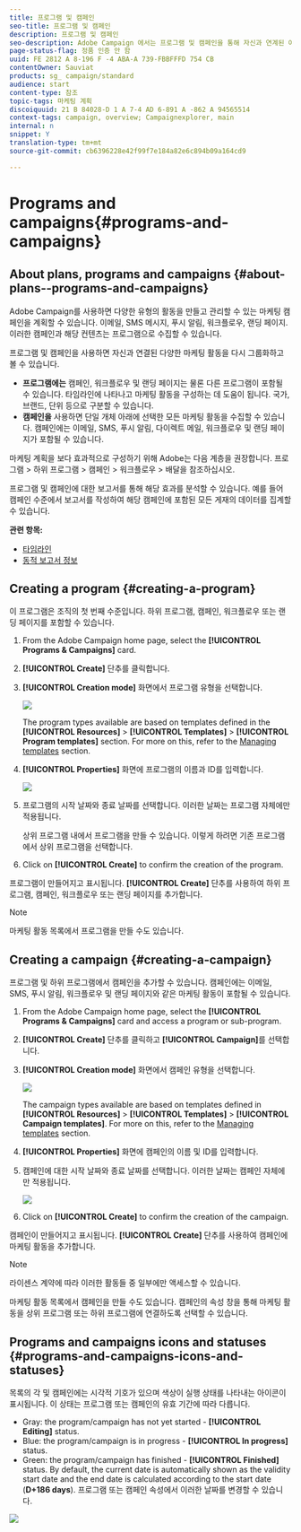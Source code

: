 ```yaml
---
title: 프로그램 및 캠페인
seo-title: 프로그램 및 캠페인
description: 프로그램 및 캠페인
seo-description: Adobe Campaign 에서는 프로그램 및 캠페인을 통해 자신과 연계된 여러 마케팅 활동을 그룹화하고 구성할 수 있습니다. 프로그램 및 캠페인에 대한 보고서를 통해 해당 효과를 분석할 수 있습니다.
page-status-flag: 정품 인증 안 함
uuid: FE 2812 A 8-196 F -4 ABA-A 739-FBBFFFD 754 CB
contentOwner: Sauviat
products: sg_ campaign/standard
audience: start
content-type: 참조
topic-tags: 마케팅 계획
discoiquuid: 21 B 84028-D 1 A 7-4 AD 6-891 A -862 A 94565514
context-tags: campaign, overview; Campaignexplorer, main
internal: n
snippet: Y
translation-type: tm+mt
source-git-commit: cb6396228e42f99f7e184a82e6c894b09a164cd9

---
```



# Programs and campaigns{#programs-and-campaigns}

## About plans, programs and campaigns {#about-plans--programs-and-campaigns}

Adobe Campaign를 사용하면 다양한 유형의 활동을 만들고 관리할 수 있는 마케팅 캠페인을 계획할 수 있습니다. 이메일, SMS 메시지, 푸시 알림, 워크플로우, 랜딩 페이지. 이러한 캠페인과 해당 컨텐츠는 프로그램으로 수집할 수 있습니다.

프로그램 및 캠페인을 사용하면 자신과 연결된 다양한 마케팅 활동을 다시 그룹화하고 볼 수 있습니다.

* **프로그램에는** 캠페인, 워크플로우 및 랜딩 페이지는 물론 다른 프로그램이 포함될 수 있습니다. 타임라인에 나타나고 마케팅 활동을 구성하는 데 도움이 됩니다. 국가, 브랜드, 단위 등으로 구분할 수 있습니다.
* **캠페인을** 사용하면 단일 개체 아래에 선택한 모든 마케팅 활동을 수집할 수 있습니다. 캠페인에는 이메일, SMS, 푸시 알림, 다이렉트 메일, 워크플로우 및 랜딩 페이지가 포함될 수 있습니다.

마케팅 계획을 보다 효과적으로 구성하기 위해 Adobe는 다음 계층을 권장합니다. 프로그램 &gt; 하위 프로그램 &gt; 캠페인 &gt; 워크플로우 &gt; 배달을 참조하십시오.

프로그램 및 캠페인에 대한 보고서를 통해 해당 효과를 분석할 수 있습니다. 예를 들어 캠페인 수준에서 보고서를 작성하여 해당 캠페인에 포함된 모든 게재의 데이터를 집계할 수 있습니다.

**관련 항목:**

* [타임라인](../../start/using/timeline.md)
* [동적 보고서 정보](../../reporting/using/about-dynamic-reports.md)

## Creating a program {#creating-a-program}

이 프로그램은 조직의 첫 번째 수준입니다. 하위 프로그램, 캠페인, 워크플로우 또는 랜딩 페이지를 포함할 수 있습니다.

1. From the Adobe Campaign home page, select the **[!UICONTROL Programs & Campaigns]** card.
1. **[!UICONTROL Create]** 단추를 클릭합니다.
1. **[!UICONTROL Creation mode]** 화면에서 프로그램 유형을 선택합니다.

   ![](assets/programs_and_campaigns_2.png)

   The program types available are based on templates defined in the **[!UICONTROL Resources]** &gt; **[!UICONTROL Templates]** &gt; **[!UICONTROL Program templates]** section. For more on this, refer to the [Managing templates](../../start/using/about-templates.md) section.

1. **[!UICONTROL Properties]** 화면에 프로그램의 이름과 ID를 입력합니다.

   ![](assets/programs_and_campaigns_3.png)

1. 프로그램의 시작 날짜와 종료 날짜를 선택합니다. 이러한 날짜는 프로그램 자체에만 적용됩니다.

   상위 프로그램 내에서 프로그램을 만들 수 있습니다. 이렇게 하려면 기존 프로그램에서 상위 프로그램을 선택합니다.

1. Click on **[!UICONTROL Create]** to confirm the creation of the program.

프로그램이 만들어지고 표시됩니다. **[!UICONTROL Create]** 단추를 사용하여 하위 프로그램, 캠페인, 워크플로우 또는 랜딩 페이지를 추가합니다.

>[!NOTE]
>
>마케팅 활동 목록에서 프로그램을 만들 수도 있습니다.

## Creating a campaign {#creating-a-campaign}

프로그램 및 하위 프로그램에서 캠페인을 추가할 수 있습니다. 캠페인에는 이메일, SMS, 푸시 알림, 워크플로우 및 랜딩 페이지와 같은 마케팅 활동이 포함될 수 있습니다.

1. From the Adobe Campaign home page, select the **[!UICONTROL Programs & Campaigns]** card and access a program or sub-program.
1. **[!UICONTROL Create]** 단추를 클릭하고 **[!UICONTROL Campaign]**&#x200B;를 선택합니다.
1. **[!UICONTROL Creation mode]** 화면에서 캠페인 유형을 선택합니다.

   ![](assets/programs_and_campaigns_7.png)

   The campaign types available are based on templates defined in **[!UICONTROL Resources]** &gt; **[!UICONTROL Templates]** &gt; **[!UICONTROL Campaign templates]**. For more on this, refer to the [Managing templates](../../start/using/about-templates.md) section.

1. **[!UICONTROL Properties]** 화면에 캠페인의 이름 및 ID를 입력합니다.
1. 캠페인에 대한 시작 날짜와 종료 날짜를 선택합니다. 이러한 날짜는 캠페인 자체에만 적용됩니다.

   ![](assets/programs_and_campaigns_8.png)

1. Click on **[!UICONTROL Create]** to confirm the creation of the campaign.

캠페인이 만들어지고 표시됩니다. **[!UICONTROL Create]** 단추를 사용하여 캠페인에 마케팅 활동을 추가합니다.

>[!NOTE]
>
>라이센스 계약에 따라 이러한 활동들 중 일부에만 액세스할 수 있습니다.

마케팅 활동 목록에서 캠페인을 만들 수도 있습니다. 캠페인의 속성 창을 통해 마케팅 활동을 상위 프로그램 또는 하위 프로그램에 연결하도록 선택할 수 있습니다.

## Programs and campaigns icons and statuses {#programs-and-campaigns-icons-and-statuses}

목록의 각 및 캠페인에는 시각적 기호가 있으며 색상이 실행 상태를 나타내는 아이콘이 표시됩니다. 이 상태는 프로그램 또는 캠페인의 유효 기간에 따라 다릅니다.

* Gray: the program/campaign has not yet started - **[!UICONTROL Editing]** status.
* Blue: the program/campaign is in progress - **[!UICONTROL In progress]** status.
* Green: the program/campaign has finished - **[!UICONTROL Finished]** status. By default, the current date is automatically shown as the validity start date and the end date is calculated according to the start date (**D+186 days**). 프로그램 또는 캠페인 속성에서 이러한 날짜를 변경할 수 있습니다.

![](assets/programs_and_campaigns.png)

